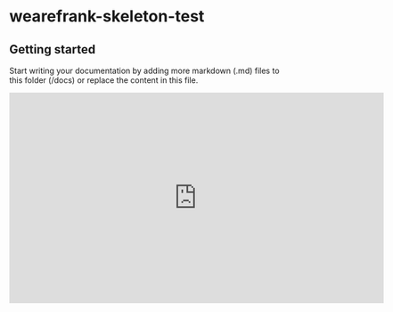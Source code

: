 # wearefrank-skeleton-test


## Getting started

Start writing your documentation by adding more markdown (.md) files to this
folder (/docs) or replace the content in this file.

<iframe width="672" height="378" frameborder="0"
src="https://knowhow.interpar.nl/" title="Knowhow interpar" 
allow="picture-in-picture" allowfullscreen></iframe>
